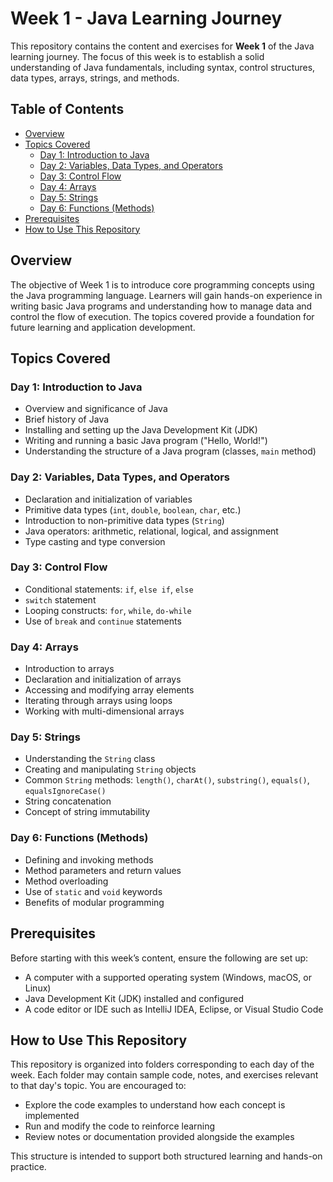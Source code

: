 # Week 1 - Java Learning Journey

This repository contains the content and exercises for **Week 1** of the Java learning journey. The focus of this week is to establish a solid understanding of Java fundamentals, including syntax, control structures, data types, arrays, strings, and methods.

## Table of Contents
- [Overview](#overview)
- [Topics Covered](#topics-covered)
  - [Day 1: Introduction to Java](#day-1-introduction-to-java)
  - [Day 2: Variables, Data Types, and Operators](#day-2-variables-data-types-and-operators)
  - [Day 3: Control Flow](#day-3-control-flow)
  - [Day 4: Arrays](#day-4-arrays)
  - [Day 5: Strings](#day-5-strings)
  - [Day 6: Functions (Methods)](#day-6-functions-methods)
- [Prerequisites](#prerequisites)
- [How to Use This Repository](#how-to-use-this-repository)

## Overview

The objective of Week 1 is to introduce core programming concepts using the Java programming language. Learners will gain hands-on experience in writing basic Java programs and understanding how to manage data and control the flow of execution. The topics covered provide a foundation for future learning and application development.

## Topics Covered

### Day 1: Introduction to Java
- Overview and significance of Java
- Brief history of Java
- Installing and setting up the Java Development Kit (JDK)
- Writing and running a basic Java program ("Hello, World!")
- Understanding the structure of a Java program (classes, `main` method)

### Day 2: Variables, Data Types, and Operators
- Declaration and initialization of variables
- Primitive data types (`int`, `double`, `boolean`, `char`, etc.)
- Introduction to non-primitive data types (`String`)
- Java operators: arithmetic, relational, logical, and assignment
- Type casting and type conversion

### Day 3: Control Flow
- Conditional statements: `if`, `else if`, `else`
- `switch` statement
- Looping constructs: `for`, `while`, `do-while`
- Use of `break` and `continue` statements

### Day 4: Arrays
- Introduction to arrays
- Declaration and initialization of arrays
- Accessing and modifying array elements
- Iterating through arrays using loops
- Working with multi-dimensional arrays

### Day 5: Strings
- Understanding the `String` class
- Creating and manipulating `String` objects
- Common `String` methods: `length()`, `charAt()`, `substring()`, `equals()`, `equalsIgnoreCase()`
- String concatenation
- Concept of string immutability

### Day 6: Functions (Methods)
- Defining and invoking methods
- Method parameters and return values
- Method overloading
- Use of `static` and `void` keywords
- Benefits of modular programming

## Prerequisites

Before starting with this week’s content, ensure the following are set up:

- A computer with a supported operating system (Windows, macOS, or Linux)
- Java Development Kit (JDK) installed and configured
- A code editor or IDE such as IntelliJ IDEA, Eclipse, or Visual Studio Code

## How to Use This Repository

This repository is organized into folders corresponding to each day of the week. Each folder may contain sample code, notes, and exercises relevant to that day's topic. You are encouraged to:

- Explore the code examples to understand how each concept is implemented
- Run and modify the code to reinforce learning
- Review notes or documentation provided alongside the examples

This structure is intended to support both structured learning and hands-on practice.
